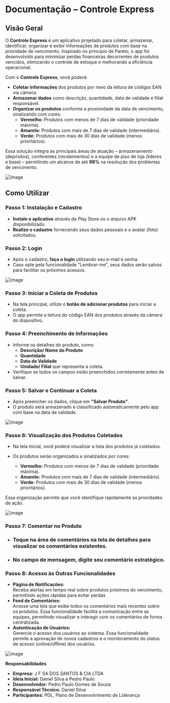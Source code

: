 # **Documentação – Controle Express**

## **Visão Geral**

O **Controle Express** é um aplicativo projetado para coletar, armazenar, identificar, organizar e exibir informações de produtos com base na prioridade de vencimento. Inspirado no princípio de Pareto, o app foi desenvolvido para minimizar perdas financeiras decorrentes de produtos vencidos, otimizando o controle de estoque e melhorando a eficiência operacional.

Com o **Controle Express**, você poderá:

* **Coletar informações** dos produtos por meio da leitura de códigos EAN via câmera.  
* **Armazenar dados** como descrição, quantidade, data de validade e filial responsável.  
* **Organizar os produtos** conforme a proximidade da data de vencimento, sinalizando com cores:  
  * **Vermelho:** Produtos com menos de 7 dias de validade (prioridade máxima).  
  * **Amarelo:** Produtos com mais de 7 dias de validade (intermediário).  
  * **Verde:** Produtos com mais de 30 dias de validade (menos prioritários).

Essa solução integra as principais áreas de atuação – armazenamento (depósitos), conferentes (recebimentos) e a equipe de piso de loja (líderes e base) – permitindo um alcance de até **98%** na resolução dos problemas de vencimento.

![image](https://github.com/user-attachments/assets/064fcd86-a8be-43dc-99b0-008754a9a60f)


##            **Como Utilizar**

### **Passo 1: Instalação e Cadastro**

* **Instale o aplicativo** através da Play Store ou o arquivo APK disponibilizado.  
* **Realize o cadastro** fornecendo seus dados pessoais e o avatar (foto) solicitados.

### **Passo 2: Login**

* Após o cadastro, **faça o login** utilizando seu e-mail e senha.  
* Caso opte pela funcionalidade "Lembrar-me", seus dados serão salvos para facilitar os próximos acessos.

![image](https://github.com/user-attachments/assets/5ac69774-1ac0-4c6f-917c-a888b0cadb80)


###                              **Passo 3: Iniciar a Coleta de Produtos**

* Na tela principal, utilize o **botão de adicionar produtos** para iniciar a coleta.  
* O app permite a leitura do código EAN dos produtos através da câmera do dispositivo.

### **Passo 4: Preenchimento de Informações**

* Informe os detalhes do produto, como:  
  * **Descrição/ Nome do Produto**  
  * **Quantidade**  
  * **Data de Validade**  
  * **Unidade/ Filial** que representa a coleta.  
* Verifique se todos os campos estão preenchidos corretamente antes de salvar.

### **Passo 5: Salvar e Continuar a Coleta**

* Após preencher os dados, clique em **"Salvar Produto"**.  
* O produto será armazenado e classificado automaticamente pelo app com base na data de validade.

![image](https://github.com/user-attachments/assets/fa3d976e-aba5-4b60-bd7a-04ef36d585f3)


### **Passo 6: Visualização dos Produtos Coletados**

* Na tela inicial, você poderá visualizar a lista dos produtos já coletados.  
* Os produtos serão organizados e sinalizados por cores:

  * **Vermelho:** Produtos com menos de 7 dias de validade (prioridade máxima).  
  * **Amarelo:** Produtos com mais de 7 dias de validade (intermediário).  
  * **Verde:** Produtos com mais de 30 dias de validade (menos prioritários).

Essa organização permite que você identifique rapidamente as prioridades de ação.

![image](https://github.com/user-attachments/assets/7ae41339-ecf3-498f-adf3-365959e58919)


### **Passo 7: Comentar no Produto** 

* ### Toque na área de comentários na tela de detalhes para visualizar os comentários existentes.

* ### No campo de mensagem, digite seu comentário estratégico.

### **Passo 8: Acesso às Outras Funcionalidades**  

* **Página de Notificações:**  
  Receba alertas em tempo real sobre produtos próximos do vencimento, permitindo ações rápidas para evitar perdas  
* **Feed de Comentários:**  
  Acesse uma tela que exibe todos os comentários mais recentes sobre os produtos. Essa funcionalidade facilita a comunicação entre as equipes, permitindo visualizar e interagir com os comentários de forma centralizada.  
* **Autenticação de Usuários:**  
  Gerencie o acesso dos usuários ao sistema. Essa funcionalidade permite a aprovação de novos cadastros e o monitoramento do status de acesso (online/offline) dos usuários.

![image](https://github.com/user-attachments/assets/5778d12f-453c-4082-99d2-42ee111c3e30)


**Responsabilidades**

* **Empresa:** J F SA DOS SANTOS & CIA LTDA  
* **Ideia Inicial:** Daniel Silva e Pedro Paulo   
* **Desenvolvedor:** Pedro Paulo Gomes de Souza  
* **Responsável Técnico:** Daniel Silva  
* **Participantes:** PDL, Plano de Desenvolvimento de Liderança

